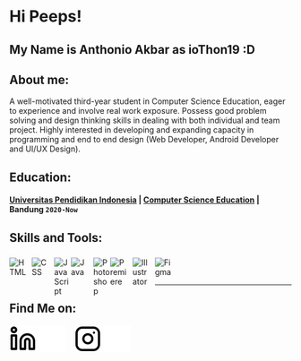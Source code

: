 # Hi Peeps! 
## My Name is Anthonio Akbar as ioThon19 :D
## About me:
A well-motivated third-year student in Computer Science Education, eager to experience and involve real work exposure. Possess good problem solving and design thinking skills in dealing with both individual and team project. Highly interested in developing and expanding capacity in programming and end to end design (Web Developer, Android Developer and UI/UX Design).

## Education:

#### [Universitas Pendidikan Indonesia](https://www.upi.edu/) | [Computer Science Education](https://cs.upi.edu/) | Bandung `2020-Now` 

## Skills and Tools:
###
[<img align="left" alt="HTML" width="30px" src="https://www.svgrepo.com/show/452228/html-5.svg" style="padding-right:10px;" />][webdev]
[<img align="left" alt="CSS" width="30px" src="https://www.svgrepo.com/show/452185/css-3.svg" style="padding-right:10px;" />][webdev]
[<img align="left" alt="JavaScript" width="30px" src="https://www.svgrepo.com/show/353925/javascript.svg" />][webdev]
[<img align="left" alt="Java" width="30px" src="https://www.svgrepo.com/show/452234/java.svg" style="padding-right:10px;" />][webdev]
[<img align="left" alt="Photoshop" width="30px" src="https://www.svgrepo.com/show/167746/photoshop.svg" style="padding-right:0px;" />][webdev]
[<img align="left" alt="Premiere" width="30px" src="https://www.svgrepo.com/show/29749/premiere.svg" style="padding-right:10px;" />][webdev]
[<img align="left" alt="Illustrator" width="30px" src="https://www.svgrepo.com/show/12710/illustrator.svg" style="padding-right:10px;" />][webdev]
[<img align="left" alt="Figma" width="30px" src="https://www.svgrepo.com/show/452202/figma.svg" style="padding-right:10px;" />][webdev]

<br />
<br />

---
## Find Me on:
[![website](./img/linkedin-light.svg)](https://www.linkedin.com/in/anthonioakbar#gh-light-mode-only)
[![website](./img/linkedin-dark.svg)](https://www.linkedin.com/in/anthonioakbar#gh-dark-mode-only)
&nbsp;&nbsp;
[![website](./img/instagram-light.svg)](https://www.instagram.com/antho.nio19#gh-light-mode-only)
[![website](./img/instagram-dark.svg)](https://www.instagram.com/antho.nio19#gh-dark-mode-only)



[webdev]: https://github.com/ioThon19/ioThon19

